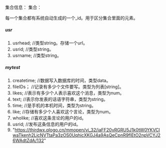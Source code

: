 集合信息：
集合：

每一个集合都有系统自动生成的一个_id。用于区分集合里面的元素。

##### usr

1. usrhead;	//类型string。存储一个url。
2. usrid;   //类型string。
3. usrname;  //类型string。

##### mytest

1. createtime;	//数据写入数据库的时间，类型data。
2. fileIDs；  //记录有多少个文件要写。类型为列表[string]。
3. likes;   //表示有多少个人表示喜欢这个消息，类型为num。
4. text;   //表示你发表的话语字符串，类型为string。
5. time;  //是手机的本机时间，类型为string。
6. like;   //存储有多少个人喜欢这个言论，类型为num。
7. wholike; //喜欢这条言论的用户的id。
8. usrid; //发布这条信息的用户的id。
9. "https://thirdwx.qlogo.cn/mmopen/vi_32/iaFF20vRGRU5J1k0tW0YKVClwaTkenh2LicNVTtaPa3zOS0UqhicXKGJ4a9AsQeCpnR9flEtO2npVCYJ26WAdtZdA/132"

